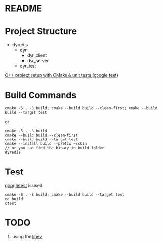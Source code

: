 README
====

# Project Structure

- dyredis
  - dyr
    - dyr_client
    - dyr_server
  - dyr_test

[C++ project setup with CMake & unit tests (google test)](https://raymii.org/s/tutorials/Cpp_project_setup_with_cmake_and_unit_tests.html)

# Build Commands

```
cmake -S . -B build; cmake --build build --clean-first; cmake --build build --target test
```
or
```
cmake -S . -B build
cmake --build build --clean-first
cmake --build build --target test
cmake --install build --prefix ~/cbin
// or you can find the binary in build folder
dyredis
```

# Test
[googletest](https://github.com/google/googletest) is used.
```
cmake -S . -B build; cmake --build build --target test
cd build
ctest
```

# TODO

1. using the [libev](https://github.com/enki/libev)

